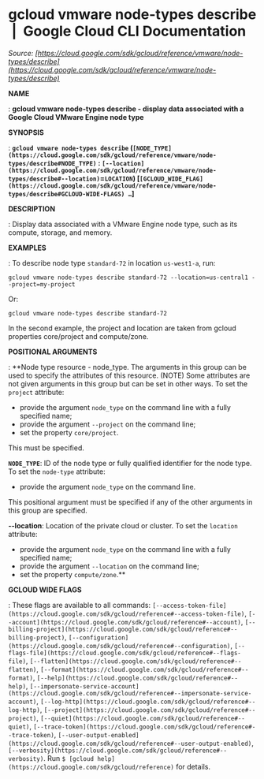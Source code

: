 # gcloud vmware node-types describe  |  Google Cloud CLI Documentation

*Source: [https://cloud.google.com/sdk/gcloud/reference/vmware/node-types/describe](https://cloud.google.com/sdk/gcloud/reference/vmware/node-types/describe)*

**NAME**

: **gcloud vmware node-types describe - display data associated with a Google Cloud VMware Engine node type**

**SYNOPSIS**

: **`gcloud vmware node-types describe` (`[NODE_TYPE](https://cloud.google.com/sdk/gcloud/reference/vmware/node-types/describe#NODE_TYPE)` : `[--location](https://cloud.google.com/sdk/gcloud/reference/vmware/node-types/describe#--location)`=`LOCATION`) [`[GCLOUD_WIDE_FLAG](https://cloud.google.com/sdk/gcloud/reference/vmware/node-types/describe#GCLOUD-WIDE-FLAGS) …`]**

**DESCRIPTION**

: Display data associated with a VMware Engine node type, such as its compute,
storage, and memory.

**EXAMPLES**

: To describe node type `standard-72` in location
`us-west1-a`, run:

```
gcloud vmware node-types describe standard-72 --location=us-central1 --project=my-project
```

Or:

```
gcloud vmware node-types describe standard-72
```

In the second example, the project and location are taken from gcloud properties
core/project and compute/zone.

**POSITIONAL ARGUMENTS**

: **Node type resource - node_type. The arguments in this group can be used to
specify the attributes of this resource. (NOTE) Some attributes are not given
arguments in this group but can be set in other ways.
To set the `project` attribute:

- provide the argument `node_type` on the command line with a fully
specified name;
- provide the argument `--project` on the command line;
- set the property `core/project`.

This must be specified.

**`NODE_TYPE`**:
ID of the node type or fully qualified identifier for the node type.
To set the `node-type` attribute:

- provide the argument `node_type` on the command line.

This positional argument must be specified if any of the other arguments in this
group are specified.

**--location**:
Location of the private cloud or cluster.
To set the `location` attribute:

- provide the argument `node_type` on the command line with a fully
specified name;
- provide the argument `--location` on the command line;
- set the property `compute/zone`.**

**GCLOUD WIDE FLAGS**

: These flags are available to all commands: `[--access-token-file](https://cloud.google.com/sdk/gcloud/reference#--access-token-file)`,
`[--account](https://cloud.google.com/sdk/gcloud/reference#--account)`, `[--billing-project](https://cloud.google.com/sdk/gcloud/reference#--billing-project)`,
`[--configuration](https://cloud.google.com/sdk/gcloud/reference#--configuration)`,
`[--flags-file](https://cloud.google.com/sdk/gcloud/reference#--flags-file)`,
`[--flatten](https://cloud.google.com/sdk/gcloud/reference#--flatten)`, `[--format](https://cloud.google.com/sdk/gcloud/reference#--format)`, `[--help](https://cloud.google.com/sdk/gcloud/reference#--help)`, `[--impersonate-service-account](https://cloud.google.com/sdk/gcloud/reference#--impersonate-service-account)`,
`[--log-http](https://cloud.google.com/sdk/gcloud/reference#--log-http)`,
`[--project](https://cloud.google.com/sdk/gcloud/reference#--project)`, `[--quiet](https://cloud.google.com/sdk/gcloud/reference#--quiet)`, `[--trace-token](https://cloud.google.com/sdk/gcloud/reference#--trace-token)`, `[--user-output-enabled](https://cloud.google.com/sdk/gcloud/reference#--user-output-enabled)`,
`[--verbosity](https://cloud.google.com/sdk/gcloud/reference#--verbosity)`.
Run `$ [gcloud help](https://cloud.google.com/sdk/gcloud/reference)` for details.